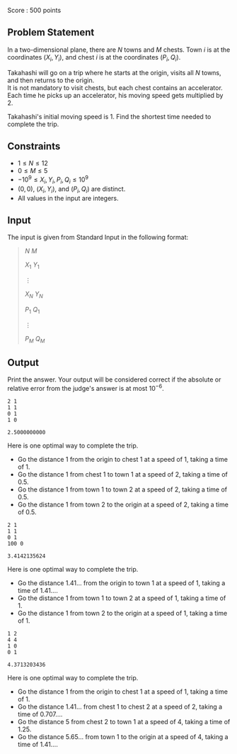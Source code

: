 Score : $500$ points

## Problem Statement

In a two-dimensional plane, there are $N$ towns and $M$ chests. Town $i$ is at the coordinates $(X_i,Y_i)$, and chest $i$ is at the coordinates $(P_i,Q_i)$.

Takahashi will go on a trip where he starts at the origin, visits all $N$ towns, and then returns to the origin.<br>
It is not mandatory to visit chests, but each chest contains an accelerator. Each time he picks up an accelerator, his moving speed gets multiplied by $2$.

Takahashi's initial moving speed is $1$. Find the shortest time needed to complete the trip.

## Constraints

- $1 \leq N \leq 12$
- $0 \leq M \leq 5$
- $-10^9 \leq X_i,Y_i,P_i,Q_i \leq 10^9$
- $(0,0)$, $(X_i,Y_i)$, and $(P_i,Q_i)$ are distinct.
- All values in the input are integers.

## Input

The input is given from Standard Input in the following format:

> $N$ $M$
> 
> $X_1$ $Y_1$
> 
> $\vdots$
> 
> $X_N$ $Y_N$
> 
> $P_1$ $Q_1$
> 
> $\vdots$
> 
> $P_M$ $Q_M$

## Output

Print the answer. Your output will be considered correct if the absolute or relative error from the judge's answer is at most $10^{-6}$.

```input1
2 1
1 1
0 1
1 0
```

```output1
2.5000000000
```

Here is one optimal way to complete the trip.

- Go the distance $1$ from the origin to chest $1$ at a speed of $1$, taking a time of $1$.
- Go the distance $1$ from chest $1$ to town $1$ at a speed of $2$, taking a time of $0.5$.
- Go the distance $1$ from town $1$ to town $2$ at a speed of $2$, taking a time of $0.5$.
- Go the distance $1$ from town $2$ to the origin at a speed of $2$, taking a time of $0.5$.

```input2
2 1
1 1
0 1
100 0
```

```output2
3.4142135624
```

Here is one optimal way to complete the trip.

- Go the distance $1.41\ldots$ from the origin to town $1$ at a speed of $1$, taking a time of $1.41\ldots$.
- Go the distance $1$ from town $1$ to town $2$ at a speed of $1$, taking a time of $1$.
- Go the distance $1$ from town $2$ to the origin at a speed of $1$, taking a time of $1$.

```input3
1 2
4 4
1 0
0 1
```

```output3
4.3713203436
```

Here is one optimal way to complete the trip.

- Go the distance $1$ from the origin to chest $1$ at a speed of $1$, taking a time of $1$.
- Go the distance $1.41\ldots$ from chest $1$ to chest $2$ at a speed of $2$, taking a time of $0.707\ldots$.
- Go the distance $5$ from chest $2$ to town $1$ at a speed of $4$, taking a time of $1.25$.
- Go the distance $5.65\ldots$ from town $1$ to the origin at a speed of $4$, taking a time of $1.41\ldots$.